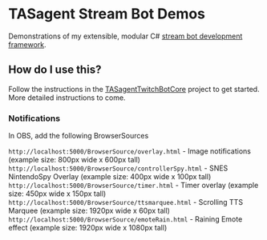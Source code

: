 # TASagent Stream Bot Demos

Demonstrations of my extensible, modular C# [stream bot development framework](https://github.com/TASagent/TASagentTwitchBotCore).

## How do I use this?

Follow the instructions in the [TASagentTwitchBotCore](https://github.com/TASagent/TASagentTwitchBotCore) project to get started.  More detailed instructions to come.

### Notifications

In OBS, add the following BrowserSources

`http://localhost:5000/BrowserSource/overlay.html` - Image notifications (example size: 800px wide x 600px tall)  
`http://localhost:5000/BrowserSource/controllerSpy.html` - SNES NintendoSpy Overlay (example size: 400px wide x 100px tall)  
`http://localhost:5000/BrowserSource/timer.html` - Timer overlay (example size: 450px wide x 150px tall)  
`http://localhost:5000/BrowserSource/ttsmarquee.html` - Scrolling TTS Marquee (example size: 1920px wide x 60px tall)  
`http://localhost:5000/BrowserSource/emoteRain.html` - Raining Emote effect (example size: 1920px wide x 1080px tall)  
